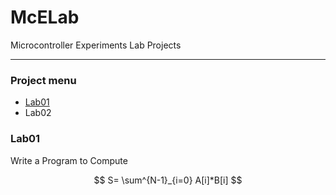 # McELab
Microcontroller Experiments Lab Projects

---
### Project menu
+ [Lab01](#lab01)
+ Lab02

### Lab01
Write a Program to Compute 

$$ S= \sum^{N-1}_{i=0} A[i]*B[i] $$
